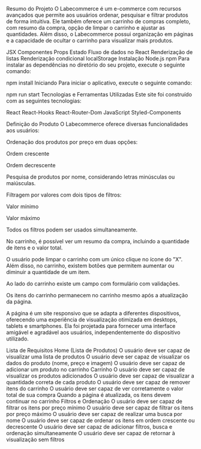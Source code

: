 Resumo do Projeto
O Labecommerce é um e-commerce com recursos avançados que permite aos usuários ordenar, pesquisar e filtrar produtos de forma intuitiva. Ele também oferece um carrinho de compras completo, com resumo da compra, opção de limpar o carrinho e ajustar as quantidades. Além disso, o Labecommerce possui organização em páginas e a capacidade de ocultar o carrinho para visualizar mais produtos.

JSX
Componentes
Props
Estado
Fluxo de dados no React
Renderização de listas
Renderização condicional
localStorage
Instalação
Node.js
npm
Para instalar as dependências no diretório do seu projeto, execute o seguinte comando:

npm install
Iniciando
Para iniciar o aplicativo, execute o seguinte comando:

npm run start
Tecnologias e Ferramentas Utilizadas
Este site foi construído com as seguintes tecnologias:

React
React-Hooks
React-Router-Dom
JavaScript
Styled-Components



Definição do Produto
O Labecommerce oferece diversas funcionalidades aos usuários:

Ordenação dos produtos por preço em duas opções:

Ordem crescente

Ordem decrescente

Pesquisa de produtos por nome, considerando letras minúsculas ou maiúsculas.

Filtragem por valores com dois tipos de filtros:

Valor mínimo

Valor máximo

Todos os filtros podem ser usados simultaneamente.

No carrinho, é possível ver um resumo da compra, incluindo a quantidade de itens e o valor total.

O usuário pode limpar o carrinho com um único clique no ícone do "X". Além disso, no carrinho,
existem botões que permitem aumentar ou diminuir a quantidade de um item.

Ao lado do carrinho existe um campo com formulário com validações.

Os itens do carrinho permanecem no carrinho mesmo após a atualização da página.

A página é um site responsivo que se adapta a diferentes dispositivos, oferecendo uma experiência de visualização otimizada em desktops, tablets e smartphones. Ela foi projetada para fornecer uma interface amigável e agradável aos usuários, independentemente do dispositivo utilizado.

Lista de Requisitos
Home (Lista de Produtos)
 O usuário deve ser capaz de visualizar uma lista de produtos
 O usuário deve ser capaz de visualizar os dados do produto (nome, preço e imagem)
 O usuário deve ser capaz de adicionar um produto no carrinho
Carrinho
 O usuário deve ser capaz de visualizar os produtos adicionados
 O usuário deve ser capaz de visualizar a quantidade correta de cada produto
 O usuário deve ser capaz de remover itens do carrinho
 O usuário deve ser capaz de ver corretamente o valor total de sua compra
 Quando a página é atualizada, os itens devem continuar no carrinho
Filtros e Ordenação
 O usuário deve ser capaz de filtrar os itens por preço mínimo
 O usuário deve ser capaz de filtrar os itens por preço máximo
 O usuário deve ser capaz de realizar uma busca por nome
 O usuário deve ser capaz de ordenar os itens em ordem crescente ou decrescente
 O usuário deve ser capaz de adicionar filtros, busca e ordenação simultaneamente
 O usuário deve ser capaz de retornar à visualização sem filtros